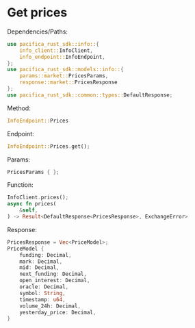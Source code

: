 # Get prices

Dependencies/Paths:

```rust
use pacifica_rust_sdk::info::{
    info_client::InfoClient,
    info_endpoint::InfoEndpoint,
};
use pacifica_rust_sdk::models::info::{
    params::market::PricesParams,
    response::market::PricesResponse
};
use pacifica_rust_sdk::common::types::DefaultResponse;
```

Method:

```rust
InfoEndpoint::Prices
```

Endpoint:

```rust
InfoEndpoint::Prices.get();
```

Params:

```rust
PricesParams { };
```

Function:

```rust
InfoClient.prices();
async fn prices(
    &self,
) -> Result<DefaultResponse<PricesResponse>, ExchangeError>
```

Response:

```rust
PricesResponse = Vec<PriceModel>;
PriceModel {
    funding: Decimal,
    mark: Decimal,
    mid: Decimal,
    next_funding: Decimal,
    open_interest: Decimal,
    oracle: Decimal,
    symbol: String,
    timestamp: u64,
    volume_24h: Decimal,
    yesterday_price: Decimal,
}
```
